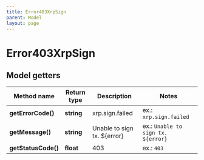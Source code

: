 ```yaml
---
title: Error403XrpSign
parent: Model
layout: page
---
```


# Error403XrpSign

## Model getters

Method name | Return type | Description | Notes
------------ | ------------- | ------------- | -------------
**getErrorCode()** | **string** | xrp.sign.failed | ex.: `xrp.sign.failed`
**getMessage()** | **string** | Unable to sign tx. ${error} | ex.: `Unable to sign tx. ${error}`
**getStatusCode()** | **float** | 403 | ex.: `403`

